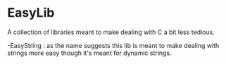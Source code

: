 # EasyLib
 A collection of libraries meant to make dealing with C a bit less tedious.
 
 -EasyString :
   as the name suggests this lib is meant to make dealing with strings more easy though it's meant for dynamic strings.
